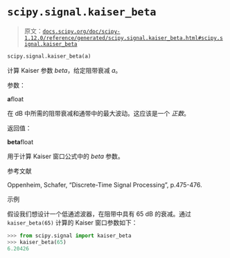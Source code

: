 # `scipy.signal.kaiser_beta`

> 原文：[`docs.scipy.org/doc/scipy-1.12.0/reference/generated/scipy.signal.kaiser_beta.html#scipy.signal.kaiser_beta`](https://docs.scipy.org/doc/scipy-1.12.0/reference/generated/scipy.signal.kaiser_beta.html#scipy.signal.kaiser_beta)

```py
scipy.signal.kaiser_beta(a)
```

计算 Kaiser 参数 *beta*，给定阻带衰减 *a*。

参数：

**a**float

在 dB 中所需的阻带衰减和通带中的最大波动。这应该是一个 *正数*。

返回值：

**beta**float

用于计算 Kaiser 窗口公式中的 *beta* 参数。

参考文献

Oppenheim, Schafer, “Discrete-Time Signal Processing”, p.475-476.

示例

假设我们想设计一个低通滤波器，在阻带中具有 65 dB 的衰减。通过 `kaiser_beta(65)` 计算的 Kaiser 窗口参数如下：

```py
>>> from scipy.signal import kaiser_beta
>>> kaiser_beta(65)
6.20426 
```
